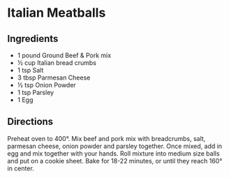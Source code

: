 # Italian Meatballs

## Ingredients

- 1 pound Ground Beef & Pork mix
- ½ cup Italian bread crumbs
- 1 tsp Salt
- 3 tbsp Parmesan Cheese
- ½ tsp Onion Powder
- 1 tsp Parsley
- 1 Egg

## Directions

Preheat oven to 400°. Mix beef and pork mix with breadcrumbs, salt, parmesan
cheese, onion powder and parsley together. Once mixed, add in egg and mix
together with your hands. Roll mixture into medium size balls and put on a
cookie sheet. Bake for 18-22 minutes, or until they reach 160° in center.

